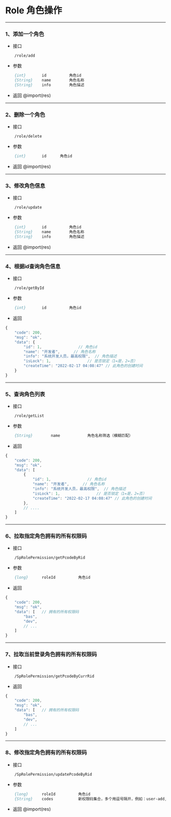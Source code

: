 # Role 角色操作 

---
### 1、添加一个角色
- 接口
``` api
	/role/add
```
- 参数
``` p
	{int}		id			角色id
	{String}	name		角色名称
	{String}	info		角色描述
```
- 返回 
@import(res)


---
### 2、删除一个角色
- 接口
``` api
	/role/delete
```
- 参数
``` p
	{int}		id		角色id
```
- 返回 
@import(res)


---
### 3、修改角色信息
- 接口
``` api
	/role/update
```
- 参数
``` p
	{int}		id			角色id
	{String}	name		角色名称
	{String}	info		角色描述
```
- 返回 
@import(res)


---
### 4、根据id查询角色信息 
- 接口
``` api
	/role/getById
```
- 参数
``` p
	{int}		id			角色id
```
- 返回 
``` js
{
    "code": 200,
    "msg": "ok",
	"data": {
		"id": 1,				// 角色id
		"name": "开发者",		// 角色名称
		"info": "系统开发人员，最高权限",	// 角色描述
		"isLock": 1,				// 是否锁定（1=是，2=否）
		"createTime": "2022-02-17 04:08:47"	// 此角色的创建时间
	}
}
```


---
### 5、查询角色列表 
- 接口
``` api
	/role/getList
```
- 参数
``` p
	{String}		name			角色名称筛选（模糊匹配）
```
- 返回 
``` js
{
    "code": 200,
    "msg": "ok",
	"data": [
		{
			"id": 1,				// 角色id
			"name": "开发者",		// 角色名称
			"info": "系统开发人员，最高权限",	// 角色描述
			"isLock": 1,				// 是否锁定（1=是，2=否）
			"createTime": "2022-02-17 04:08:47"	// 此角色的创建时间
		},
		// .... 
	]
}
```


---
### 6、拉取指定角色拥有的所有权限码 
- 接口
``` api
	/SpRolePermission/getPcodeByRid
```
- 参数
``` p
	{long}		roleId			角色id
```
- 返回 
``` js
{
    "code": 200,
    "msg": "ok",
    "data": [	// 拥有的所有权限码  
        "bas",
        "dev",
		// ... 
    ]
}
```


---
### 7、拉取当前登录角色拥有的所有权限码 
- 接口
``` api
	/SpRolePermission/getPcodeByCurrRid
```
- 返回 
``` js
{
    "code": 200,
    "msg": "ok",
    "data": [	// 拥有的所有权限码  
        "bas",
        "dev",
		// ... 
    ]
}
```


---
### 8、修改指定角色拥有的所有权限码 
- 接口
``` api
	/SpRolePermission/updatePcodeByRid
```
- 参数
``` p
	{long}		roleId			角色id
	{String}	codes			新权限码集合，多个用逗号隔开，例如：user-add,user-update,user-delete
```
- 返回 
@import(res)















